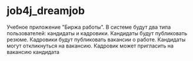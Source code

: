 # job4j_dreamjob
Учебное приложение "Биржа работы".  В системе будут два типа пользователей: кандидаты и кадровики. Кандидаты будут публиковать резюме. Кадровики будут публиковать вакансии о работе.  Кандидаты могут откликнуться на вакансию. Кадровик может пригласить на вакансию кандидата
